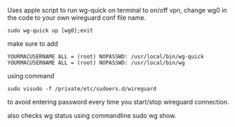 Uses apple script to run wg-quick on terminal to on/off vpn, 
change wg0 in the code to your own wireguard conf file name.

```sudo wg-quick up [wg0];exit```

make sure to add 

```YOURMACUSERNAME ALL = (root) NOPASSWD: /usr/local/bin/wg-quick```
```YOURMACUSERNAME ALL = (root) NOPASSWD: /usr/local/bin/wg```

using command

```sudo visudo -f /private/etc/sudoers.d/wireguard```

to avoid entering password every time you start/stop wireguard connection.

also checks wg status using commandline sudo wg show.
